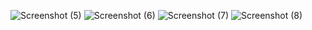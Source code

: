 ![Screenshot (5)](https://github.com/user-attachments/assets/6b66953d-e52c-429f-b735-fa6696f1b76e)
![Screenshot (6)](https://github.com/user-attachments/assets/79a49a46-ff98-4b36-9155-6d8d44c8d2e8)
![Screenshot (7)](https://github.com/user-attachments/assets/31cd48bc-1c5a-412f-9208-fd453748f18a)
![Screenshot (8)](https://github.com/user-attachments/assets/263221d3-146c-4912-9c9c-37785a50b7e7)
